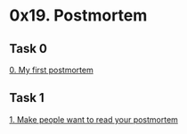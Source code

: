 # 0x19. Postmortem

## Task 0

[0. My first postmortem](https://docs.google.com/document/d/1lci2zPfOtWHIX3PHZTn0t0WHPCi6yFkAnYjGKKUS2Iw/edit?usp=sharing)

## Task 1

[1. Make people want to read your postmortem](https://docs.google.com/document/d/1Jx1ZU4eewJjql27tCYsj7vTUas6U_jSF-JKxxZGrniM/edit?usp=sharing)
